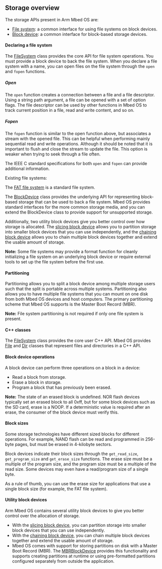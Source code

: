 ## Storage overview

The storage APIs present in Arm Mbed OS are:

- <a href="/docs/v5.6/reference/contributing-storage.html#contributing-filesystem" target="_blank">File system</a>: a common interface for using file systems on block devices.
- <a href="/docs/v5.6/reference/contributing-storage.html#block-devices" target="_blank">Block device</a>: a common interface for block-based storage devices.

#### Declaring a file system

The [FileSystem](https://os.mbed.com/docs/v5.6/mbed-os-api-doxy/class_file_system.html) class provides the core API for file system operations. You must provide a block device to back the file system. When you declare a file system with a name, you can open files on the file system through the `open` and `fopen` functions.

##### Open

The `open` function creates a connection between a file and a file descriptor. Using a string path argument, a file can be opened with a set of option flags. The file descriptor can be used by other functions in Mbed OS to track current position in a file, read and write content, and so on.

##### Fopen

The `fopen` function is similar to the open function above, but associates a stream with the opened file. This can be helpful when performing mainly sequential read and write operations. Although it should be noted that it is important to flush and close the stream to update the file. This option is weaker when trying to seek through a file often.

The IEEE C standard specifications for both `open` and `fopen` can provide additional information.

Existing file systems:

The [FAT file system](https://os.mbed.com/docs/v5.6/mbed-os-api-doxy/class_fat_file_system.html) is a standard file system.

The [BlockDevice](https://os.mbed.com/docs/v5.6/mbed-os-api-doxy/class_block_device.html) class provides the underlying API for representing block-based storage that can be used to back a file system. Mbed OS provides standard interfaces for the more common storage media, and you can extend the BlockDevice class to provide support for unsupported storage.

Additionally, two utility block devices give you better control over how storage is allocated. The [slicing block device](https://os.mbed.com/docs/v5.6/mbed-os-api-doxy/class_slicing_block_device.html) allows you to partition storage into smaller block devices that you can use independently, and the [chaining block device](https://os.mbed.com/docs/v5.6/mbed-os-api-doxy/class_chaining_block_device.html) allows you to chain multiple block devices together and extend the usable amount of storage.

<span class="notes">**Note:** Some file systems may provide a format function for cleanly initializing a file system on an underlying block device or require external tools to set up the file system before the first use.</span>

#### Partitioning

Partitioning allows you to split a block device among multiple storage users such that the split is portable across multiple systems. Partitioning also allows you to have multiple file systems that you can mount on one disk from both Mbed OS devices and host computers. The primary partitioning scheme that Mbed OS supports is the Master Boot Record (MBR).

<span class="notes">**Note:** File system partitioning is not required if only one file system is present.</span>

#### C++ classes

The [FileSystem](https://os.mbed.com/docs/v5.6/mbed-os-api-doxy/class_file_system.html) class provides the core user C++ API. Mbed OS provides [File](https://os.mbed.com/docs/v5.6/mbed-os-api-doxy/class_file.html) and [Dir](https://os.mbed.com/docs/v5.6/mbed-os-api-doxy/class_dir.html) classes that represent files and directories in a C++ API.

#### Block device operations

A block device can perform three operations on a block in a device:

- Read a block from storage.
- Erase a block in storage.
- Program a block that has previously been erased.

<span class="notes">**Note:** The state of an erased block is undefined. NOR flash devices typically set an erased block to all 0xff, but for some block devices such as the SD card, erase is a NOOP. If a deterministic value is required after an erase, the consumer of the block device must verify this.</span>

#### Block sizes

Some storage technologies have different sized blocks for different operations. For example, NAND flash can be read and programmed in 256-byte pages, but must be erased in 4-kilobyte sectors.

Block devices indicate their block sizes through the `get_read_size`, `get_program_size` and `get_erase_size` functions. The erase size must be a multiple of the program size, and the program size must be a multiple of the read size. Some devices may even have a read/program size of a single byte.

As a rule of thumb, you can use the erase size for applications that use a single block size (for example, the FAT file system).

#### Utility block devices

Arm Mbed OS contains several utility block devices to give you better control over the allocation of storage.

- With the [slicing block device](https://os.mbed.com/docs/v5.6/mbed-os-api-doxy/class_slicing_block_device.html), you can partition storage into smaller block devices that you can use independently.
- With the [chaining block device](https://os.mbed.com/docs/v5.6/mbed-os-api-doxy/class_chaining_block_device.html), you can chain multiple block devices together and extend the usable amount of storage.
- Mbed OS comes with support for storing partitions on disk with a Master Boot Record (MBR). The [MBRBlockDevice](https://os.mbed.com/docs/v5.6/mbed-os-api-doxy/class_m_b_r_block_device.html) provides this functionality and supports creating partitions at runtime or using pre-formatted partitions configured separately from outside the application.
